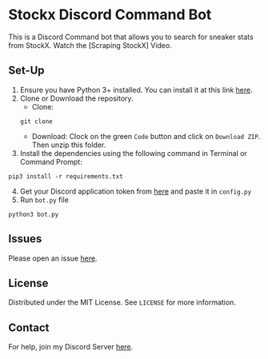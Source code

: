# Stockx Discord Command Bot

This is a Discord Command bot that allows you to search for sneaker stats from StockX. Watch the [Scraping StockX] Video.

## Set-Up
1. Ensure you have Python 3+ installed. You can install it at this link [here](https://www.python.org/downloads/).
2. Clone or Download the repository.
    - Clone:
    ```
    git clone 
    ```
    - Download: Clock on the green `Code` button and click on `Download ZIP`. Then unzip this folder.
3. Install the dependencies using the following command in Terminal or Command Prompt:
```
pip3 install -r requirements.txt
```
4. Get your Discord application token from [here](https://discord.com/developers/applications) and paste it in `config.py`
5. Run `bot.py` file
```
python3 bot.py
```

## Issues

Please open an issue [here](https://github.com/yasserqureshi1/stockx-discord-bot/issues/new).

## License

Distributed under the MIT License. See `LICENSE` for more information. 

## Contact

For help, join my Discord Server [here](https://discord.gg/D8kfJ4pt3m).